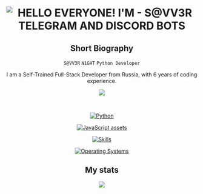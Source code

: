 <p align="center">
    <h1 align="center">
        <img src="https://readme-typing-svg.herokuapp.com?font=Roboto+Condensed&weight=900&size=30&duration=3000&pause=800&color=FF8000&background=FFFFFF00&center=true&random=false&width=435&lines=HELLO+EVERYONE!;I'M+-+S@VV3R;TELEGRAM+AND+DISCORD+BOTS" alt="HELLO EVERYONE! I'M - S@VV3R TELEGRAM AND DISCORD BOTS" />
    </h1>

<div align="center">
        <h2>Short Biography</h2>
        <p>
            <code>S@VV3R</code> <code>N1GHT</code> <code>Python Developer</code>    
        </p>
        <p>
            I am a Self-Trained Full-Stack Developer from Russia, with 6 years of coding experience.
        </p>
        <p align="center"><img src="https://raw.githubusercontent.com/catppuccin/catppuccin/main/assets/footers/gray0_ctp_on_line.svg?sanitize=true" /></p>
        <br>
        <p>
            <a href="https://skillicons.dev">
                <img src="https://skillicons.dev/icons?i=python,fastapi,pytorch" alt="Python">
            </a>
        </p>
        <p>
            <a href="https://skillicons.dev">
                <img src="https://skillicons.dev/icons?i=js,ts,vue,solidjs,nuxtjs" alt="JavaScript assets">
            </a>
        </p>
        <p>
            <a href="https://skillicons.dev">
                <img src="https://skillicons.dev/icons?i=sqlite,mongodb,vscode,github,docker,git,figma" alt="Skills">
            </a>
        </p>
        <p>
            <a href="https://skillicons.dev">
                <img src="https://skillicons.dev/icons?i=nix,arch,mint" alt="Operating Systems">
            </a>
        </p>
    </div>
    


<div align="center">
        <h2>My stats</h2>
        <p>
            <p align="center"><img src="https://myreadme.vercel.app/api/embed/yahshield?panels=userstatistics,toplanguages,commitgraph,toprepositories"/></p>
        </p>
</div>
